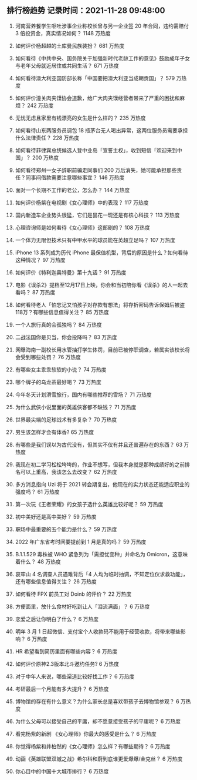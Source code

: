 
## 排行榜趋势 记录时间：2021-11-28 09:48:00
  
  1. 河南营养餐学生呕吐涉事企业称校长曾与另一企业签 20 年合同，违约需赔付 3 倍投资金，真实情况如何？ 1148 万热度
    
  2. 如何评价杨超越的土库曼民族装扮？ 681 万热度
    
  3. 如何看待《中共中央、国务院关于加强新时代老龄工作的意见》鼓励成年子女与老年父母就近居住或共同生活？ 671 万热度
    
  4. 如何看待澳大利亚国防部长称「中国要把澳大利亚当成朝贡国」？ 579 万热度
    
  5. 如何评价潼关肉夹馍协会道歉，给广大肉夹馍经营者带来了严重的困扰和麻烦？ 242 万热度
    
  6. 无忧无虑且家里有钱漂亮的女生是什么样的？ 235 万热度
    
  7. 如何看待山东两服务员调包 18 瓶茅台无人喝出异常，这两位服务员需要承担什么法律责任？ 228 万热度
    
  8. 如何看待菲律宾总统候选人登中业岛「宣誓主权」，收到短信「欢迎来到中国」？ 200 万热度
    
  9. 如何看待郑州一女子辞职前骗走同事们 200 万后消失，她可能承担那些责任？同事间借款需要注意哪些事宜？ 146 万热度
    
  10. 面对一个长期不工作的老公，怎么办？ 144 万热度
    
  11. 如何评价杨紫在电视剧《女心理师》中的表现？ 117 万热度
    
  12. 国内新造车企业势头很猛，它们是昙花一现还是有核心科技？ 113 万热度
    
  13. 心理咨询师是如何看待《女心理师》这部剧的？ 108 万热度
    
  14. 一个体力无限但技术只有中甲水平的球员能在英超立足吗？ 107 万热度
    
  15. iPhone 13 系列成为历代 iPhone 最保值机型，背后的原因是什么？如何看待这种情况？ 97 万热度
    
  16. 如何评价《特利迦奥特曼》第十九话？ 91 万热度
    
  17. 电影《误杀2》提档至12月17日上映，你会和当初陪你看《误杀》的人一起去看吗？ 87 万热度
    
  18. 如何看待老人「怕忘记又怕孩子对存款有想法」将存折密码告诉保姆后被盗118万？有哪些信息值得关注？ 85 万热度
    
  19. 一个人旅行真的会孤独吗？ 84 万热度
    
  20. 二战法国你是贝当，你会投降吗？ 83 万热度
    
  21. 网曝海南一副校长用水管抽打学生体罚，目前已被停职调查，若属实该校长将会受到哪些处罚？ 76 万热度
    
  22. 有哪些女主乖乖软软的小说？ 74 万热度
    
  23. 哪个牌子的乌龙茶最好喝？ 73 万热度
    
  24. 今年冬天计划滑雪旅行，国内有哪些推荐的雪场？ 71 万热度
    
  25. 为什么武侠小说里面的英雄侠客都不缺钱？ 71 万热度
    
  26. 世界最尖端的足球战术有多复杂？ 70 万热度
    
  27. 男生该怎样才会有体香? 65 万热度
    
  28. 有哪些是我们误以为古代没有，但其实不仅有并且还普遍存在的东西？ 63 万热度
    
  29. 我现在初二学习松松垮垮的，作业不想写，但我本身就是那种成绩好的之前排名可以上重高，我该怎么去改变？ 62 万热度
    
  30. 多方消息指向 Uzi 将于 2021 转会期复出，他现在的实力状态还能适应职业的强度吗？ 61 万热度
    
  31. 第一次玩《王者荣耀》的女孩子选什么英雄比较好呢？ 59 万热度
    
  32. 初中美好还是高中美好？ 59 万热度
    
  33. 职场中最重要的五个能力是什么？ 59 万热度
    
  34. 2022 年广东省考时间要提前到 1 月是真的吗？ 59 万热度
    
  35. B.1.1.529 毒株被 WHO 紧急列为「需担忧变种」并命名为 Omicron，这意味着什么？ 48 万热度
    
  36. 哀牢山 4 名调查人员遇难背后「4 人均为临时抽调，不知定位仪求救功能」，还有哪些信息值得关注？ 26 万热度
    
  37. 如何看待 FPX 前员工对 Doinb 的评价？ 22 万热度
    
  38. 方便面里，放什么食材好吃到让人「泪流满面」？ 6 万热度
    
  39. 恋爱之后让你明白了什么？ 6 万热度
    
  40. 明年 3 月 1 日起微信、支付宝个人收款码不能用于经营收款，将带来哪些影响？ 6 万热度
    
  41. HR 希望看到简历里面有哪些内容？ 6 万热度
    
  42. 如何评价原神2.3版本北斗邀约任务? 6 万热度
    
  43. 对于中年人来说，哪些渠道比较好找工作？ 6 万热度
    
  44. 考研最后一个月能有多大提升？ 6 万热度
    
  45. 博物馆的存在有什么意义？为什么家长总是喜欢带孩子去博物馆参观？ 6 万热度
    
  46. 为什么父母可以接受自己的平庸，却不愿意接受孩子的平庸呢？ 6 万热度
    
  47. 看完杨紫的新剧 《女心理师》你最大的感受是什么？ 6 万热度
    
  48. 你觉得杨紫和井柏然的《女心理师》怎么样？有哪些期待？ 6 万热度
    
  49. 动画《英雄联盟双城之战》希尔科和蔚到底谁更爱爆爆/金克丝？ 6 万热度
    
  50. 你心目中的中国十大城市排行？ 6 万热度
    